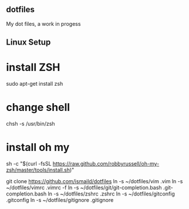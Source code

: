 dotfiles
--------

My dot files, a work in progess

Linux Setup
---



# install ZSH
sudo apt-get install zsh

# change shell
chsh -s /usr/bin/zsh

# install oh my
sh -c "$(curl -fsSL https://raw.github.com/robbyrussell/oh-my-zsh/master/tools/install.sh)"

git clone https://github.com/ismaild/dotfiles
ln -s ~/dotfiles/vim .vim
ln -s ~/dotfiles/vimrc .vimrc -f
ln -s ~/dotfiles/git/git-completion.bash .git-completion.bash
ln -s ~/dotfiles/zshrc .zshrc
ln -s ~/dotfiles/gitconfig .gitconfig
ln -s ~/dotfiles/gitignore .gitignore




